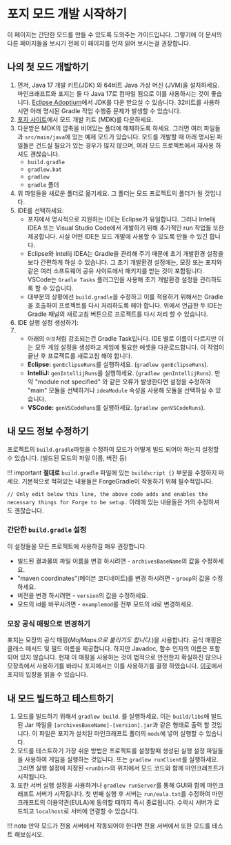 포지 모드 개발 시작하기
==========================

이 페이지는 간단한 모드를 만들 수 있도록 도와주는 가이드입니다. 그렇기에 이 문서의 다른 페이지들을 보시기 전에 이 페이지를 먼저 읽어 보시는걸 권장합니다.

나의 첫 모드 개발하기
--------------------

1. 먼저, Java 17 개발 키트(JDK) 와 64비트 Java 가상 머신 (JVM)을 설치하세요. 마인크래프트와 포지는 둘 다 Java 17로 컴파일 됨으로 이를 사용하시는 것이 좋습니다. [Eclipse Adoptium][jdk]에서 JDK를 다운 받으실 수 있습니다. 32비트를 사용하시면 아래 명시된 Gradle 작업 수행중 문제가 발생할 수 있습니다.
2. [포지 사이트][files]에서 모드 개발 키트 (MDK)를 다운하세요.
3. 다운받은 MDK의 압축을 비어있는 폴더에 해체하도록 하세요. 그러면 여러 파일들과 `src/main/java`에 있는 예제 모드가 있습니다. 모드를 개발할 때 아래 명시된 파일들은 건드실 필요가 있는 경우가 많지 않으며, 여러 모드 프로젝트에서 재사용 하셔도 괜찮습니다.
    * `build.gradle`
    * `gradlew.bat`
    * `gradlew`
    * `gradle` 폴더
4. 위 파일들을 새로운 폴더로 옮기세요. 그 폴더는 모드 프로젝트의 폴더가 될 것입니다.
5. IDE를 선택하세요:
    * 포지에서 명시적으로 지원하는 IDE는 Eclipse가 유일합니다. 그러나 Intellij IDEA 또는 Visual Studio Code에서 개발하기 위해 추가적인 run 작업들 또한 제공합니다. 사실 어떤 IDE든 모드 개발에 사용할 수 있도록 만들 수 있긴 합니다.
    * Eclipse와 Intellij IDEA는 Gradle을 관리해 주기 때문에 초기 개발환경 설정을 보다 간편하게 하실 수 있습니다. 그 초기 개발환경 설정에는, 모장 또는 포지와 같은 여러 소프트웨어 공유 사이트에서 패키지를 받는 것이 포함됩니다. VSCode는 `Gradle Tasks` 플러그인을 사용해 초기 개발환경 설정을 관리하도록 할 수 있습니다.
    * 대부분의 상황에선 `build.gradle`을 수정하고 이를 적용하기 위해서는 Gradle을 호출하여 프로젝트를 다시 처리하도록 해야 합니다. 위에서 언급한 두 IDE는 Gradle 패널의 새로고침 버튼으로 프로젝트를 다시 처리 할 수 있습니다.
6. IDE 실행 설정 생성하기:
7. * 아래의 `이것`처럼 강조되는건 Gradle Task입니다. IDE 별로 이름이 다르지만 이는 모두 게임 설정을 생성하고 게임에 필요한 에셋을 다운로드합니다. 이 작업이 끝난 후 프로젝트를 새로고침 해야 합니다.
    * **Eclipse:** `genEclipseRuns`를 실행하세요. (`gradlew genEclipseRuns`).
    * **IntelliJ:** `genIntellijRuns`를 실행하세요. (`gradlew genIntellijRuns`). 만약 "module not specified" 와 같은 오류가 발생한다면 설정을 수정하여 "main" 모듈을 선택하거나 `ideaModule` 속성을 사용해 모듈을 선택하실 수 있습니다.
    * **VSCode:** `genVSCodeRuns`를 실행하세요. (`gradlew genVSCodeRuns`). 

내 모드 정보 수정하기
--------------------------------

프로젝트의 `build.gradle`파일을 수정하여 모드가 어떻게 빌드 되어야 하는지 설정할 수 있습니다. (빌드된 모드의 파일 이름, 버전 등)

!!! important
    **절대로** `build.gradle` 파일에 있는 `buildscript {}` 부분을 수정하지 마세요. 기본적으로 적혀있는 내용들은 ForgeGradle이 작동하기 위해 필수적입니다.

`// Only edit below this line, the above code adds and enables the necessary things for Forge to be setup.` 아래에 있는 내용들은 거의 수정하셔도 괜찮습니다.
    

### 간단한 `build.gradle` 설정

이 설정들을 모든 프로젝트에 사용하길 매우 권장합니다.

* 빌드된 결과물의 파일 이름을 변경 하시려면 - `archivesBaseName`의 값을 수정하세요.
* "maven coordinates"(메이븐 코디네이트)를 변경 하시려면 - `group`의 값을 수정하세요.
* 버전을 변경 하시려면 - `version`의 값을 수정하세요.
* 모드의 id를 바꾸시려면 - `examplemod`를 전부 모드의 id로 변경하세요.

### 모장 공식 매핑으로 변경하기

포지는 모장의 공식 매핑(*MojMaps으로 불리기도 합니다.*)을 사용합니다. 공식 매핑은 클래스 메서드 및 필드 이름을 제공합니다. 하지만 Javadoc, 함수 인자의 이름은 포함되어 있지 않습니다. 현재 이 매핑을 사용하는 것이 법적으로 안전한지 확실하진 않으나 모장측에서 사용하기를 바라니 포지에서는 이를 사용하기를 결정 하였습니다. [이곳][mojmap]에서 포지의 입장을 읽을 수 있습니다.

내 모드 빌드하고 테스트하기
-----------------------------

1. 모드를 빌드하기 위해서 `gradlew build`. 를 실행하세요. 이는 `build/libs`에 빌드된 Jar 파일을 `[archivesBaseName]-[version].jar`과 같은 형태로 출력 할 것입니다. 이 파일은 포지가 설치된 마인크래프트 폴더의 `mods`에 넣어 실행할 수 있습니다.
2. 모드를 테스트하기 가장 쉬운 방법은 프로젝트를 설정할때 생성된 실행 설정 파일들을 사용하여 게임을 실행하는 것입니다. 또는 `gradlew runClient`를 실행하세요. 그러면 실행 설정에 지정된 `<runDir>`의 위치에서 모드 코드와 함께 마인크래프트가 시작됩니다.
3. 또한 서버 실행 설정을 사용하거나 `gradlew runServer`를 통해 GUI와 함께 마인크래프트 서버가 시작됩니다. 첫 번째 실행 후 서버는 `run/eula.txt`를 수정하여 마인크래프트의 이용약관(EULA)에 동의할 때까지 즉시 종료됩니다. 수락시 서버가 로드되고 `localhost`로 서버에 연결할 수 있습니다.

!!! note
    만약 모드가 전용 서버에서 작동되어야 한다면 전용 서버에서 또한 모드를 테스트 해보십시오.
    
[files]: https://files.minecraftforge.net "Forge Files distribution site"
[jdk]: https://adoptium.net/temurin/releases "Temurin Prebuilt Binaries"
[mojmap]: https://github.com/MinecraftForge/MCPConfig/blob/master/Mojang.md
